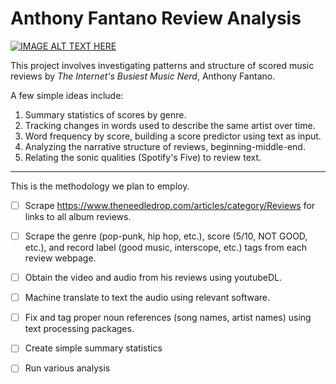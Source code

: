 # Anthony Fantano Review Analysis

[![IMAGE ALT TEXT HERE](http://img.youtube.com/vi/qTmHuavOXNg/0.jpg)](http://www.youtube.com/watch?v=qTmHuavOXNg)

This project involves investigating patterns and structure of scored music reviews by *The Internet's Busiest Music Nerd*, Anthony Fantano.

A few simple ideas include: 

1. Summary statistics of scores by genre.
2. Tracking changes in words used to describe the same artist over time. 
3. Word frequency by score, building a score predictor using text as input.
4. Analyzing the narrative structure of reviews, beginning-middle-end.
5. Relating the sonic qualities (Spotify's Five) to review text. 

---

This is the methodology we plan to employ.

- [ ] Scrape https://www.theneedledrop.com/articles/category/Reviews for links to all album reviews.
- [ ] Scrape the genre (pop-punk, hip hop, etc.), score (5/10, NOT GOOD, etc.), and record label (good music, interscope, etc.) tags from each review webpage. 
- [ ] Obtain the video and audio from his reviews using youtubeDL.
- [ ] Machine translate to text the audio using relevant software.
- [ ] Fix and tag proper noun references (song names, artist names) using text processing packages.
- [ ] Create simple summary statistics
- [ ] Run various analysis

